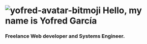 # ![yofred-avatar-bitmoji](https://user-images.githubusercontent.com/45433489/130503770-b1093b98-8c50-4894-8a04-a75f981dcc81.png) Hello, my name is Yofred García
### Freelance Web developer and Systems Engineer.

<!--
**yofredgs/yofredgs** is a ✨ _special_ ✨ repository because its `README.md` (this file) appears on your GitHub profile.

Here are some ideas to get you started:

- 🔭 I’m currently working on ...
- 🌱 I’m currently learning ...
- 👯 I’m looking to collaborate on ...
- 🤔 I’m looking for help with ...
- 💬 Ask me about ...
- 📫 How to reach me: ...
- 😄 Pronouns: ...
- ⚡ Fun fact: ...
-->
